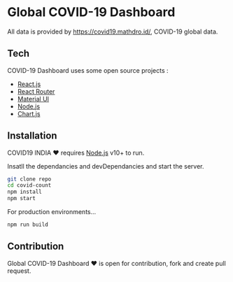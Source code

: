 # Global COVID-19 Dashboard

All data is provided by https://covid19.mathdro.id/,
COVID-19 global data.

## Tech
COVID-19 Dashboard uses some open source projects :
- [React.js](https://reactjs.org/)
- [React Router](https://reactrouter.com/)
- [Material UI](https://material-ui.com/)
- [Node.js](https://nodejs.org/)
- [Chart.js](https://www.chartjs.org/)


## Installation

COVID19 INDIA ❤️ requires [Node.js](https://nodejs.org/) v10+ to run.

Insatll the dependancies and devDependancies and start the server.

```sh
git clone repo
cd covid-count
npm install
npm start
```

For production environments...

```sh
npm run build
```

## Contribution
Global COVID-19 Dashboard ❤️ is open for contribution, fork and create pull request.

